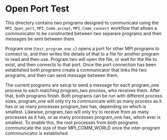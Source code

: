 # Open Port Test

This directory contains two programs designed to communicate using the `MPI_Open_port`, `MPI_Comm_accept`, `MPI_Comm_connect` workflow that allows a communicator to be constructed between two separare programs and then messages be sent between them.

Program one (`test_program_one.c`) opens a port for other MPI programs to connect to, and then writes the details of that to a file for another program to read and then use. Program two will open the file, or wait for the file to exist, and then connects to that port. Once the port connection has been established both programs create a communicator that links the two programs, and then can send message between them.

The current programs are setup to send a message for each program_one process to each matching program_two process, who receives them. After that, both programs finish. Both programs can be run with different process sizes, program_one will only try to communicate with as many process as it has or as many processes program_two has, depending on which is smallest. Likewise, program_two will only try to receive from as many processes as it has, or as many processes program_one has, which ever is smallest. To enable this, the root processes from both programs communicate the size of their MPI_COMM_WORLD once the inter-program commnunicator is established.

 
